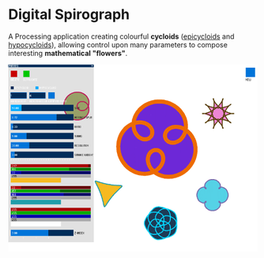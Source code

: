 # Digital Spirograph

A Processing application creating colourful **cycloids** ([epicycloids](https://en.wikipedia.org/wiki/Epicycloid) and [hypocycloids](https://en.wikipedia.org/wiki/Hypocycloid)), allowing control upon many parameters to compose interesting **mathematical "flowers"**. 
  
![screenshot](https://github.com/SimonTalaga/DigitalSpirograph/blob/master/screenshot.png)
